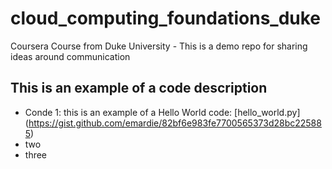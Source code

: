 # cloud_computing_foundations_duke
Coursera Course from Duke University - This is a demo repo for sharing ideas around communication


## This is an example of a code description
* Conde 1: this is an example of a Hello World code: [hello_world.py] (https://gist.github.com/emardie/82bf6e983fe7700565373d28bc225885)
* two
* three

